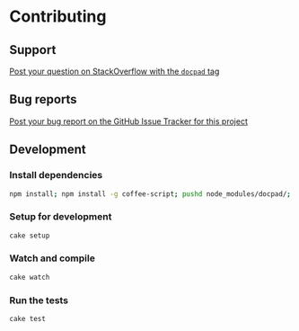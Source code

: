# Contributing

## Support

[Post your question on StackOverflow with the `docpad` tag](http://stackoverflow.com/questions/tagged/docpad)


## Bug reports

[Post your bug report on the GitHub Issue Tracker for this project](https://github.com/nfriedly/docpad-plugin-redirector/issues)


## Development

### Install dependencies

``` bash
npm install; npm install -g coffee-script; pushd node_modules/docpad/; npm install; popd
```

### Setup for development

``` bash
cake setup
```

### Watch and compile

``` bash
cake watch
```

### Run the tests

``` bash
cake test
```
